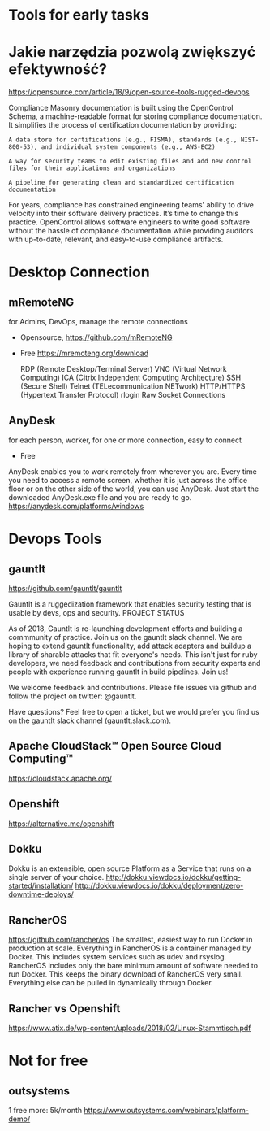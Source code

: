 # Tools for early tasks
# Jakie narzędzia pozwolą zwiększyć efektywność?

https://opensource.com/article/18/9/open-source-tools-rugged-devops


Compliance Masonry documentation is built using the OpenControl Schema, a machine-readable format for storing compliance documentation. It simplifies the process of certification documentation by providing:

    A data store for certifications (e.g., FISMA), standards (e.g., NIST-800-53), and individual system components (e.g., AWS-EC2)

    A way for security teams to edit existing files and add new control files for their applications and organizations

    A pipeline for generating clean and standardized certification documentation

For years, compliance has constrained engineering teams' ability to drive velocity into their software delivery practices. It’s time to change this practice. OpenControl allows software engineers to write good software without the hassle of compliance documentation while providing auditors with up-to-date, relevant, and easy-to-use compliance artifacts.

# Desktop Connection

## mRemoteNG 
for Admins, DevOps, manage the remote connections
+ Opensource, https://github.com/mRemoteNG
+ Free
https://mremoteng.org/download

    RDP (Remote Desktop/Terminal Server)
    VNC (Virtual Network Computing)
    ICA (Citrix Independent Computing Architecture)
    SSH (Secure Shell)
    Telnet (TELecommunication NETwork)
    HTTP/HTTPS (Hypertext Transfer Protocol)
    rlogin
    Raw Socket Connections

## AnyDesk
for each person, worker, for one or more connection, easy to connect
+ Free

AnyDesk enables you to work remotely from wherever you are. Every time you need to access a remote screen, whether it is just across the office floor or on the other side of the world, you can use AnyDesk. Just start the downloaded AnyDesk.exe file and you are ready to go.
https://anydesk.com/platforms/windows


# Devops Tools


## gauntlt
https://github.com/gauntlt/gauntlt

Gauntlt is a ruggedization framework that enables security testing that is usable by devs, ops and security.
PROJECT STATUS

As of 2018, Gauntlt is re-launching development efforts and building a commmunity of practice. Join us on the gauntlt slack channel. We are hoping to extend gauntlt functionality, add attack adapters and buildup a library of sharable attacks that fit everyone's needs. This isn't just for ruby developers, we need feedback and contributions from security experts and people with experience running gauntlt in build pipelines. Join us!

We welcome feedback and contributions. Please file issues via github and follow the project on twitter: @gauntlt.

Have questions? Feel free to open a ticket, but we would prefer you find us on the gauntlt slack channel (gauntlt.slack.com).



## Apache CloudStack™ Open Source Cloud Computing™


https://cloudstack.apache.org/



## Openshift

https://alternative.me/openshift


## Dokku

Dokku is an extensible, open source Platform as a Service that runs on a single server of your choice.
http://dokku.viewdocs.io/dokku/getting-started/installation/
http://dokku.viewdocs.io/dokku/deployment/zero-downtime-deploys/

## RancherOS
https://github.com/rancher/os
The smallest, easiest way to run Docker in production at scale. Everything in RancherOS is a container managed by Docker. This includes system services such as udev and rsyslog. RancherOS includes only the bare minimum amount of software needed to run Docker. This keeps the binary download of RancherOS very small. Everything else can be pulled in dynamically through Docker.


## Rancher vs Openshift
https://www.atix.de/wp-content/uploads/2018/02/Linux-Stammtisch.pdf


# Not for free

## outsystems
1 free
more: 5k/month
https://www.outsystems.com/webinars/platform-demo/

